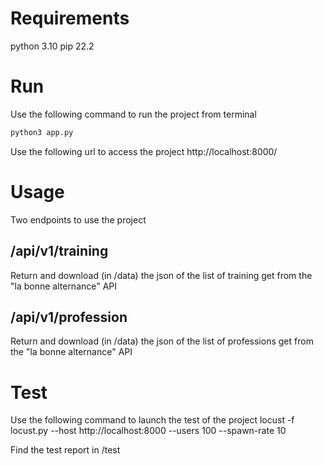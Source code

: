 # Requirements
python 3.10
pip 22.2

# Run
Use the following command to run the project from terminal
```bash
python3 app.py
```

Use the following url to access the project
http://localhost:8000/

# Usage
Two endpoints to use the project

## /api/v1/training
Return and download (in /data) the json of the list of training get from the "la bonne alternance" API

## /api/v1/profession
Return and download (in /data) the json of the list of professions get from the "la bonne alternance" API

# Test
Use the following command to launch the test of the project
locust -f locust.py --host http://localhost:8000 --users 100 --spawn-rate 10

Find the test report in /test